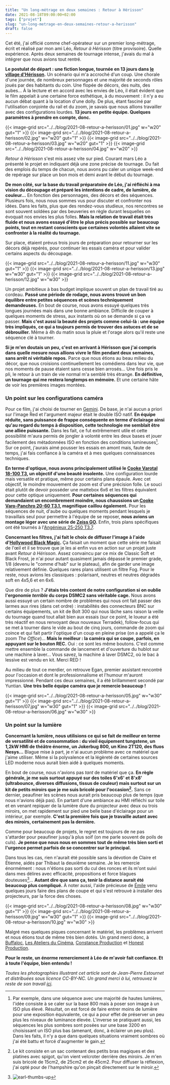 ```yaml
---
title: "Un long-métrage en deux semaines : Retour à Hérisson"
date: 2021-08-18T09:00:00+02:00
tags: ["projet"]
slug: "un-long-metrage-en-deux-semaines-retour-a-herisson"
draft: false
---
```


Cet été, j'ai officié comme chef-opérateur sur un premier long-métrage, écrit et réalisé par mon ami Léo, *Retour à Hérisson* (titre provisoire). Quelle expérience. Après deux semaines de tournage intense, j'avais du mal à intégrer que nous avions tout rentré.

**Le postulat de départ : une fiction longue, tournée en 13 jours dans [le village d'Hérisson](https://www.openstreetmap.org/#map=16/46.5087/2.7104&layers=N).** Un scénario qui m'a accroché d'un coup. Une chorale d'une journée, de nombreux personnages et une majorité de seconds rôles joués par des habitants du coin. Une flopée de décors, des nuits, des aubes... À la lecture et en accord avec les envies de Léo, il était évident que le film appelait à une certaine force esthétique, à du mouvement : il n'y a eu aucun débat quant à la location d'une dolly. De plus, étant fasciné par l'utilisation conjointe du rail et du zoom, je savais que nous allions travailler avec des configurations lourdes. **13 jours en petite équipe. Quelques paramètres à prendre en compte, donc.**

{{< image-grid src="../../blog/2021-08-retour-a-herisson/01.jpg" w="w20" gut="1" >}}
{{< image-grid src="../../blog/2021-08-retour-a-herisson/02.jpg" w="w20" gut="1" >}}
{{< image-grid src="../../blog/2021-08-retour-a-herisson/03.jpg" w="w20" gut="1" >}}
{{< image-grid src="../../blog/2021-08-retour-a-herisson/04.jpg" w="w20" >}}

*Retour à Hérisson* s'est mis assez vite sur pied. Courant mars Léo a présenté le projet en indiquant déjà une zone précise de tournage. Du fait des emplois du temps de chacun, nous avons pu caler un unique week-end de repérage sur place un bon mois et demi avant le début du tournage.

**De mon côté, sur la base du travail préparatoire de Léo, j'ai réfléchi à ma vision du découpage et préparé les intentions de cadre, de lumière, de couleur...** En fonction des personnages, des décors et des séquences. Plusieurs fois, nous nous sommes vus pour discuter et confronter nos idées. Dans les faits, plus que des rendez-vous studieux, nos rencontres se sont souvent soldées par des beuveries en règle durant lesquelles on évoquait nos envies les plus folles. **Mais la relation de travail était très fluide et nous avons essayé d'être le plus précis possible sur beaucoup points, tout en restant conscients que certaines volontés allaient vite se confronter à la réalité du tournage.**

Sur place, étaient prévus trois jours de préparation pour retourner sur les décors déjà repérés, pour continuer les essais caméra et pour valider certains aspects du découpage.

{{< image-grid src="../../blog/2021-08-retour-a-herisson/11.jpg" w="w30" gut="1" >}}
{{< image-grid src="../../blog/2021-08-retour-a-herisson/13.jpg" w="w30" gut="1" >}}
{{< image-grid src="../../blog/2021-08-retour-a-herisson/12.jpg" w="w30" >}}


Un projet ambitieux à bas budget implique souvent un plan de travail tiré au cordeau. **Passé une période de rodage, nous avons trouvé un bon équilibre entre petites séquences et scènes techniquement demandeuses.** En bout de course, nous avons essuyé quelques très longues journées mais dans une bonne ambiance. Difficile de couper à quelques moments de stress, aux instants où on se demande si ça va passer. **Mais c'est aussi la beauté des projets comme celui-là : une équipe très impliqués, ce qui a toujours permis de trouver des astuces et de se débrouiller.** Même à 4h du matin sous la pluie et l'orage alors qu'il reste une séquence clé à tourner.

**Si je m'en doutais un peu, c'est en arrivant à Hérisson que j'ai compris dans quelle mesure nous allions vivre le film pendant deux semaines, sans arrêt ni véritable repos.** Parce que nous étions au beau milieu du décor, que nous croisions continuellement les comédiens dans leur vie, que nos moments de pause étaient sans cesse bien arrosés... Une fois pris le pli, le retour à un train de vie normal m'a semblé très étrange. **En définitive, un tournage qui me restera longtemps en mémoire.** Et une certaine hâte de voir les premières images montées.

### Un point sur les configurations caméra

Pour ce film, j'ai choisi de tourner en [Gemini](https://en.wikipedia.org/wiki/List_of_Red_Digital_Cinema_cameras#DSMC2). De base, je n'ai aucun a priori sur l'image Red et l'argument majeur était le double ISO natif. **En équipe réduite, sans puissance de frappe conséquente en terme d'éclairage ainsi qu'au regard du temps à disposition, cette technologie me semblait être une alliée puissante.** Dans les fait, ce fut extrêmement utile et cette possibilité m'aura permis de jongler à volonté entre les deux bases et jouer facilement des métadonnées ISO en fonction des conditions lumineuses[^1]. Sur ce point, j'aurais aimé pousser les essais en amont mais, faute de temps, j'ai fais confiance à la caméra et à mes quelques connaissances techniques.

**En terme d'optique, nous avons principalement utilisé le [Cooke Varotal 18-100 T3](https://www.oldfastglass.com/cooke-18100mm), un objectif d'une beauté insolente.** Une configuration lourde mais versatile et pratique, même pour certains plans épaule. Avec cet objectif, le moindre mouvement de zoom est d'une précision folle. Le souci était plutôt de devoir posséder une mattebox 6x6 et les filtres équivalent pour cette optique uniquement. **Pour certaines séquences qui demandaient un encombrement moindre, nous chaussions un [Cooke Varo-Panchro 20-60 T3.1](https://www.movietech.co.uk/equipment/lenses/zoom-lenses/cooke-varo-panchro-20-60/), magnifique caillou également.** Pour les séquences de nuit, d'aube ou quelques moments pendant lesquels je travaillais seul pour permettre à l'équipe de se reposer, **nous avions un montage léger avec une série de [Zeiss GO](https://www.direct-digital.com/fr-fr/louer/carl-zeiss-go-5-lenses-set-pl-mount-t13).** Enfin, trois plans spécifiques ont été tournés à l'[Angénieux 25-250 T3.7](http://www.neoncam.fr/neoncam/angenieux-hp-25-250mm-t3-7/fr/).

**Concernant les filtres, j'ai fait le choix de diffuser l'image à l'aide d'[Hollywood Black Magic](https://schneiderkreuznach.com/en/cine-optics/cinematography/filters/emotional-filters/hollywood-black-magic).** Ça faisait un moment que cette série me faisait de l'œil et il se trouve que je les ai enfin vus en action sur un projet juste avant *Retour à Hérisson*. Assez convaincu par ce mix de Classic Soft et Black Frost, je n'ai pour autant quasiment jamais dépassé le premier grade, 1/8 (devenu le "comme d'hab" sur le plateau), afin de garder une image relativement définie. Quelques rares plans utilisent un filtre Fog. Pour le reste, nous avions les classiques : polarisant, neutres et neutres dégradés soft en 4x5,6 et en 6x6.

Que dire de plus ? **J'étais très content de notre configuration si on oublie l'ergonomie *terrible* du corps DSMC2 sans véritable cage.** Nous avons aussi essuyé un certain nombre de problèmes qui nous ont fait passer des larmes aux rires (dans cet ordre) : instabilités des connecteurs BNC sur certains équipements, un kit de Bolt 300 qui nous lâche sans raison la veille du tournage quand tout allait bien aux essais (sur ce point, le loueur a été très réactif en nous renvoyant deux nouveaux Terradek), follow-focus qui se met à tourner dans le vide au bout de cinq jours, commande de zoom qui coince et qui fait partir l'optique d'un coup en pleine prise (on a appelé ça le zoom *The Office*)... **Mais le meilleur : la caméra qui se coupe, parfois, en appuyant sur le bouton REC.** Oui : ce sont les même boutons. C'est comme mettre ensemble la commande de lancement et d'ouverture du hublot sur une machine à laver... Vous savez, la machine à laver DSMC2, où le bac à lessive est vendu en kit. Merci RED !

Au milieu de tout ce merdier, on retrouve Egan, premier assistant rencontré pour l'occasion et dont le professionnalisme et l'humour m'auront impressionné. Pendant ces deux semaines, il a été brillamment secondé par Yuntian. **Une très belle équipe caméra que je remercie beaucoup !**

{{< image-grid src="../../blog/2021-08-retour-a-herisson/05.jpg" w="w30" gut="1" >}}
{{< image-grid src="../../blog/2021-08-retour-a-herisson/07.jpg" w="w30" gut="1" >}}
{{< image-grid src="../../blog/2021-08-retour-a-herisson/06.jpg" w="w30" >}}

### Un point sur la lumière

**Concernant la lumière, nous utilisions ce qui se fait de meilleur en terme de versatilité et de consommation : du vieil équipement tungstene, un 1,2kW HMI de théâtre énorme, un Jokerbug 800, un Kino 2T120, des fluos Nesys...** Blague mise à part, je n'ai aucun problème avec ce matériel que j'aime utiliser. Même si la polyvalence et la légèreté de certaines sources LED moderne nous aurait bien aidé à quelques moments.

En bout de course, nous n'avions pas *tant* de matériel que ça. **En règle générale, je me suis surtout appuyé sur des toiles 6'x6' et 8'x8' (ultrabounce, diverses diffusions, tissus de couleur) mais surtout sur un kit de petits miroirs que je me suis bricolé pour l'occasion[^2].** Sans ce dernier, peaufiner les scènes nous aurait pris beaucoup plus de temps (que nous n'avions déjà pas). En partant d'une ambiance au HMI réfléchi sur toile et en venant repiquer de la lumière dure du projecteur avec deux ou trois miroirs, on met rapidement sur pied une belle base d'éclairage pour un intérieur, par exemple. **C'est la première fois que je travaille autant avec des miroirs, certainement pas la dernière.**

Comme pour beaucoup de projets, le regret est toujours de ne pas s'attarder pour peaufiner jusqu'à plus soif (on me parle souvent de poils de culs). **Je pense que nous nous en sommes tout de même très bien sorti et l'urgence permet parfois de se concentrer sur le principal.**

Dans tous les cas, rien n'aurait été possible sans la dévotion de Claire et Étienne, aidés par Thibaut la deuxième semaine. Je les remercie énormément : nous n'étions pas sorti du cul des ronces et ils m'ont suivi dans mes délires avec efficacité, propositions et force blagues douteuses[^3]... **Autant dire que sans ça, tenir la distance aurait été beaucoup plus compliqué.** À noter aussi, l'aide précieuse de [Émile](https://www.zacargroup.com/) venu quelques jours faire des plans de coupe et qui s'est retrouvé à installer des projecteurs, par la force des choses.

{{< image-grid src="../../blog/2021-08-retour-a-herisson/08.jpg" w="w30" gut="1" >}}
{{< image-grid src="../../blog/2021-08-retour-a-herisson/09.jpg" w="w30" gut="1" >}}
{{< image-grid src="../../blog/2021-08-retour-a-herisson/10.jpg" w="w30" >}}

Malgré mes quelques piques concernant le matériel, les problèmes arrivent et nous étions tout de même très bien dotés. Un grand merci donc, à [Buffaloc](http://www.buffaloc.fr), [Les Ateliers du Cinéma](https://ateliersducinema.org), [Constance Production](http://www.constanceprod.com) et [Honest Production](https://www.thisishonest.fr).

**Pour le reste, un énorme remerciement à Léo de m'avoir fait confiance. Et à toute l'équipe, bien entendu !**

*Toutes les photographies illustrant cet article sont de Jean-Pierre Estournet et distribuées sous licence CC-BY-NC. Un grand merci à lui, retrouvez le reste de son travail [ici](https://www.photographes-nomades.net/spip.php?article5390).*

[^1]: Par exemple, dans une séquence avec une majorité de hautes lumières, l'idée consiste à se caler sur la base 800 mais à poser son image à un ISO plus élevé. Résultat, on est forcé de faire entrer moins de lumière pour une exposition équivalente, ce qui a pour effet de préserver un peu plus les niveaux de luminance élevée. L'inverse se pratiquant aussi, les séquences les plus sombres sont posées sur une base 3200 en choisissant un ISO plus bas (amenant, donc, à éclairer un peu plus). Dans les faits, il n'y a que dans quelques situations vraiment sombres où j'ai été battu et forcé d'augmenter le gain.

[^2]: Le kit consiste en un sac contenant des petits bras magiques et des platines avec spigot, qu'on vient velcroter derrière des miroirs. Je m'en suis bricolé de 15cm2, de 25cm2 et de 45cm2. Pour diffuser la réflexion, j'ai opté pour de l'hampshire qu'on pinçait directement sur le miroir.

[^3]: ![earl-thumbs-up](../../../blog/2021-08-retour-a-herisson/earl.gif)
